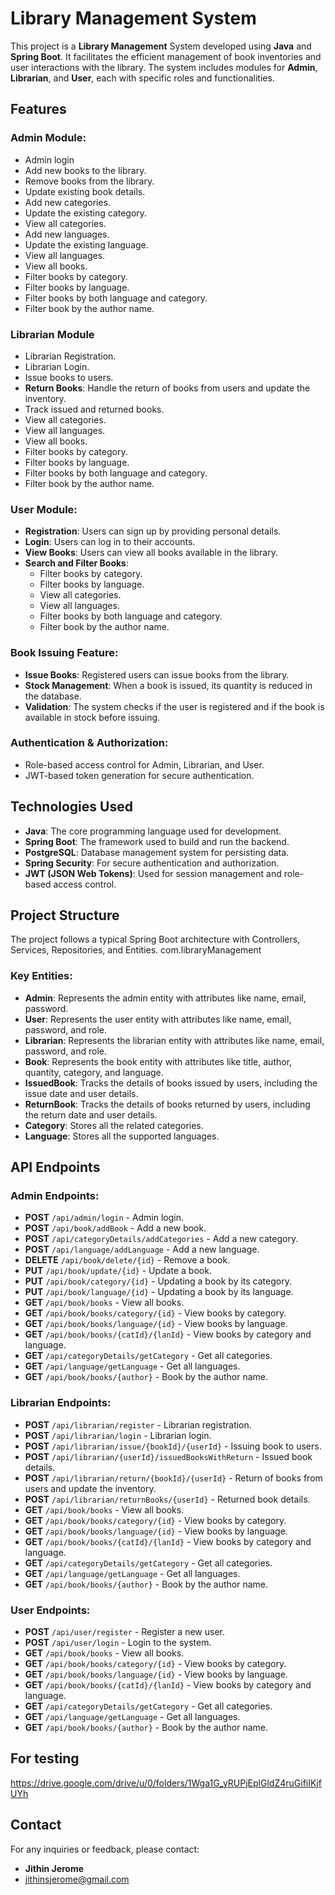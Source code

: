 # Library Management System

This project is a **Library Management** System developed using **Java** and **Spring Boot**. It facilitates the efficient management of book inventories and user interactions with the library. The system includes modules for **Admin**, **Librarian**, and **User**, each with specific roles and functionalities.

## Features

### Admin Module:
- Admin login
- Add new books to the library.
- Remove books from the library.
- Update existing book details.
- Add new categories.
- Update the existing category.
- View all categories.
- Add new languages.
- Update the existing language.
- View all languages.
- View all books.
- Filter books by category.
- Filter books by language.
- Filter books by both language and category.
- Filter book by the author name.

### Librarian Module
- Librarian Registration.
- Librarian Login.
- Issue books to users.
- **Return Books**: Handle the return of books from users and update the inventory.
- Track issued and returned books.
- View all categories.
- View all languages.
- View all books.
- Filter books by category.
- Filter books by language.
- Filter books by both language and category.
- Filter book by the author name.

### User Module:
- **Registration**: Users can sign up by providing personal details.
- **Login**: Users can log in to their accounts.
- **View Books**: Users can view all books available in the library.
- **Search and Filter Books**:
  - Filter books by category.
  - Filter books by language.
  - View all categories.
  - View all languages.
  - Filter books by both language and category.
  - Filter book by the author name.

### Book Issuing Feature:
- **Issue Books**: Registered users can issue books from the library.
- **Stock Management**: When a book is issued, its quantity is reduced in the database.
- **Validation**: The system checks if the user is registered and if the book is available in stock before issuing.

### Authentication & Authorization:
- Role-based access control for Admin, Librarian, and User.
- JWT-based token generation for secure authentication.
  
## Technologies Used
- **Java**: The core programming language used for development.
- **Spring Boot**: The framework used to build and run the backend.
- **PostgreSQL**: Database management system for persisting data.
- **Spring Security**: For secure authentication and authorization.
- **JWT (JSON Web Tokens)**: Used for session management and role-based access control.

## Project Structure
The project follows a typical Spring Boot architecture with Controllers, Services, Repositories, and Entities.
com.libraryManagement


### Key Entities:
- **Admin**: Represents the admin entity with attributes like name, email, password.
- **User**: Represents the user entity with attributes like name, email, password, and role.
- **Librarian**: Represents the librarian entity with attributes like name, email, password, and role.
- **Book**: Represents the book entity with attributes like title, author, quantity, category, and language.
- **IssuedBook**: Tracks the details of books issued by users, including the issue date and user details.
- **ReturnBook**: Tracks the details of books returned by users, including the return date and user details.
- **Category**: Stores all the related categories.
- **Language**: Stores all the supported languages.

## API Endpoints

### Admin Endpoints:
- **POST** `/api/admin/login` - Admin login.
- **POST** `/api/book/addBook` - Add a new book.
- **POST** `/api/categoryDetails/addCategories` - Add a new category.
- **POST** `/api/language/addLanguage` - Add a new language.
- **DELETE** `/api/book/delete/{id}` - Remove a book.
- **PUT** `/api/book/update/{id}` - Update a book.
- **PUT** `/api/book/category/{id}` - Updating a book by its category.
- **PUT** `/api/book/language/{id}` - Updating a book by its language.
- **GET** `/api/book/books` - View all books.
- **GET** `/api/book/books/category/{id}` - View books by category.
- **GET** `/api/book/books/language/{id}` - View books by language.
- **GET** `/api/book/books/{catId}/{lanId}` - View books by category and language.
- **GET** `/api/categoryDetails/getCategory` - Get all categories.
- **GET** `/api/language/getLanguage` - Get all languages.
- **GET** `/api/book/books/{author}` - Book by the author name.

### Librarian Endpoints:
- **POST** `/api/librarian/register` - Librarian registration.
- **POST** `/api/librarian/login` - Librarian login.
- **POST** `/api/librarian/issue/{bookId}/{userId}` - Issuing book to users.
- **POST** `/api/librarian/{userId}/issuedBooksWithReturn` - Issued book details.
- **POST** `/api/librarian/return/{bookId}/{userId}` - Return of books from users and update the inventory.
- **POST** `/api/librarian/returnBooks/{userId}` - Returned book details.
- **GET** `/api/book/books` - View all books.
- **GET** `/api/book/books/category/{id}` - View books by category.
- **GET** `/api/book/books/language/{id}` - View books by language.
- **GET** `/api/book/books/{catId}/{lanId}` - View books by category and language.
- **GET** `/api/categoryDetails/getCategory` - Get all categories.
- **GET** `/api/language/getLanguage` - Get all languages.
- **GET** `/api/book/books/{author}` - Book by the author name.

### User Endpoints:
- **POST** `/api/user/register` - Register a new user.
- **POST** `/api/user/login` - Login to the system.
- **GET** `/api/book/books` - View all books.
- **GET** `/api/book/books/category/{id}` - View books by category.
- **GET** `/api/book/books/language/{id}` - View books by language.
- **GET** `/api/book/books/{catId}/{lanId}` - View books by category and language.
- **GET** `/api/categoryDetails/getCategory` - Get all categories.
- **GET** `/api/language/getLanguage` - Get all languages.
- **GET** `/api/book/books/{author}` - Book by the author name.


## For testing
https://drive.google.com/drive/u/0/folders/1Wga1G_yRUPjEplGldZ4ruGifiIKjfUYh



## Contact
For any inquiries or feedback, please contact:
- **Jithin Jerome**  
- jithinsjerome@gmail.com


